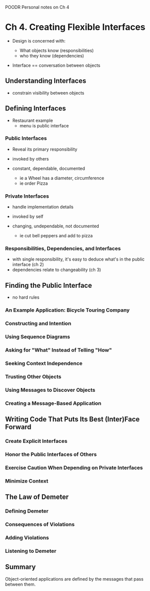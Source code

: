 POODR Personal notes on Ch 4

# Ch 4. Creating Flexible Interfaces

* Design is concerned with:
  * What objects know (responsibilities)
  * who they know (dependencies)

* Interface == conversation between objects

## Understanding Interfaces
* constrain visibility between objects

## Defining Interfaces
* Restaurant example
  * menu is public interface

### Public Interfaces
* Reveal its primary responsibility
* invoked by others
* constant, dependable, documented

  * ie a Wheel has a diameter, circumference
  * ie order Pizza

### Private Interfaces
* handle implementation details
* invoked by self
* changing, undependable, not documented

  * ie cut bell peppers and add to pizza

### Responsibilities, Dependencies, and Interfaces

* with single responsibility, it's easy to deduce what's in the public interface (ch 2)
* dependencies relate to changeability (ch 3)

## Finding the Public Interface
* no hard rules

### An Example Application: Bicycle Touring Company


### Constructing and Intention
### Using Sequence Diagrams
### Asking for "What" Instead of Telling "How"
### Seeking Context Independence
### Trusting Other Objects
### Using Messages to Discover Objects
### Creating a Message-Based Application
## Writing Code That Puts Its Best (Inter)Face Forward
### Create Explicit Interfaces
### Honor the Public Interfaces of Others
### Exercise Caution When Depending on Private Interfaces
### Minimize Context
## The Law of Demeter
### Defining Demeter
### Consequences of Violations
### Adding Violations
### Listening to Demeter
## Summary
Object-oriented applications are defined by the messages that pass between them.
